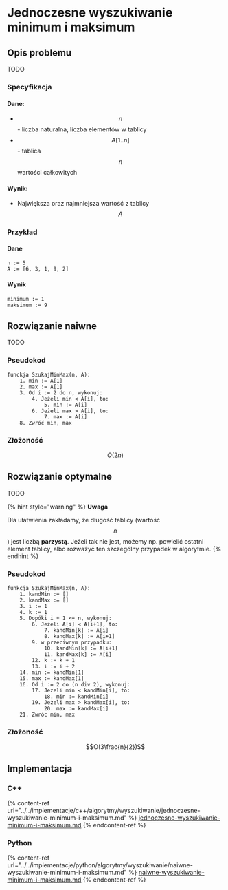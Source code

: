 # Jednoczesne wyszukiwanie minimum i maksimum

## Opis problemu

TODO

### Specyfikacja

#### Dane:

* $$n$$ - liczba naturalna, liczba elementów w tablicy
* $$A[1..n]$$ - tablica $$n$$ wartości całkowitych

#### Wynik:

* Największa oraz najmniejsza wartość z tablicy $$A$$

### Przykład

#### Dane

```
n := 5
A := [6, 3, 1, 9, 2]
```

#### Wynik

```
minimum := 1
maksimum := 9
```

## Rozwiązanie naiwne

TODO

### Pseudokod

```
funckja SzukajMinMax(n, A):
    1. min := A[1]
    2. max := A[1]
    3. Od i := 2 do n, wykonuj:
        4. Jeżeli min < A[i], to:
            5. min := A[i]
        6. Jeżeli max > A[i], to:
            7. max := A[i]
    8. Zwróć min, max
```

### Złożoność

$$O(2n)$$ 

## Rozwiązanie optymalne

TODO

{% hint style="warning" %}
**Uwaga**

Dla ułatwienia zakładamy, że długość tablicy (wartość $$n$$) jest liczbą **parzystą**. Jeżeli tak nie jest, możemy np. powielić ostatni element tablicy, albo rozważyć ten szczególny przypadek w algorytmie.
{% endhint %}

### Pseudokod

```
funkcja SzukajMinMax(n, A):
    1. kandMin := []
    2. kandMax := []
    3. i := 1
    4. k := 1
    5. Dopóki i + 1 <= n, wykonuj:
        6. Jeżeli A[i] < A[i+1], to:
            7. kandMin[k] := A[i]
            8. kandMax[k] := A[i+1]
        9. w przeciwnym przypadku:
            10. kandMin[k] := A[i+1]
            11. kandMax[k] := A[i]
        12. k := k + 1
        13. i := i + 2
    14. min := kandMin[1]
    15. max := kandMax[1]
    16. Od i := 2 do (n div 2), wykonuj:
        17. Jeżeli min < kandMin[i], to:
            18. min := kandMin[i]
        19. Jeżeli max > kandMax[i], to:
            20. max := kandMax[i]
    21. Zwróc min, max
```

### Złożoność

$$O(3\frac{n}{2})$$ 

## Implementacja

### C++

{% content-ref url="../../implementacje/c++/algorytmy/wyszukiwanie/jednoczesne-wyszukiwanie-minimum-i-maksimum.md" %}
[jednoczesne-wyszukiwanie-minimum-i-maksimum.md](../../implementacje/c++/algorytmy/wyszukiwanie/jednoczesne-wyszukiwanie-minimum-i-maksimum.md)
{% endcontent-ref %}

### Python

{% content-ref url="../../implementacje/python/algorytmy/wyszukiwanie/naiwne-wyszukiwanie-minimum-i-maksimum.md" %}
[naiwne-wyszukiwanie-minimum-i-maksimum.md](../../implementacje/python/algorytmy/wyszukiwanie/naiwne-wyszukiwanie-minimum-i-maksimum.md)
{% endcontent-ref %}

